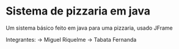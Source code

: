 # Sistema de pizzaria em java
Um sistema básico feito em java para uma pizzaria, usado JFrame

Integrantes:
-> Miguel Riquelme 
-> Tabata Fernanda
